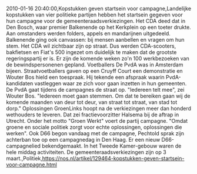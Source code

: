 2010-01-16 20:40:00,Kopstukken geven startsein voor campagne,Landelijke kopstukken van vier politieke partijen hebben het startsein gegeven voor hun campagne voor de gemeenteraadsverkiezingen. Het CDA deed dat in Den Bosch, waar premier Balkenende op het Kerkplein op een toeter drukte. Aan omstanders werden folders, appels en mandarijnen uitgedeeld. Balkenende ging ook canvassen: bij mensen aanbellen en vragen om hun stem. Het CDA wil zichtbaar zijn op straat. Dus werden CDA-scooters, bakfietsen en Fiat's 500 ingezet om duidelijk te maken dat de grootste regeringspartij er is. Er zijn de komende weken zo'n 100 werkbezoeken van de bewindspersonenen gepland. Voetballers De PvdA was in Amsterdam bijeen. Straatvoetballers gaven op een Cruyff Court een demonstratie en Wouter Bos hield een toespraak. Hij tekende een afspraak waarin PvdA-kandidaten vastleggen waar ze zich voor gaan inzetten in hun gemeenten. De PvdA gaat tijdens de campagnes de straat op. "Iedereen telt mee", zei Wouter Bos. "Iedereen moet gaan stemmen. Om dat te bereiken gaan wij de komende maanden van deur tot deur, van straat tot straat, van stad tot dorp." Oplossingen GroenLinks hoopt na de verkiezingen meer dan honderd wethouders te leveren. Dat zei fractievoorzitter Halsema bij de aftrap in Utrecht. Onder het motto "Groen Werkt" voert de partij campagne. "Omdat groene en sociale politiek zorgt voor echte oplossingen, oplossingen die werken". Ook D66 begon vandaag met de campagne, Pechtold sprak zijn achterban toe op een campagnedag in Den Haag. Er een nieuw D66-campagnelied bekendgemaakt. In het Tweede Kamer-gebouw waren de hele middag activiteiten. De gemeenteraadsverkiezingen zijn op 3 maart.,Politiek,https://nos.nl/artikel/129464-kopstukken-geven-startsein-voor-campagne.html